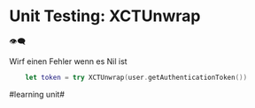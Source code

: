 # Unit Testing: XCTUnwrap
👁️‍🗨️

Wirf einen Fehler wenn es Nil ist

```swift
    let token = try XCTUnwrap(user.getAuthenticationToken())
```



#learning unit#